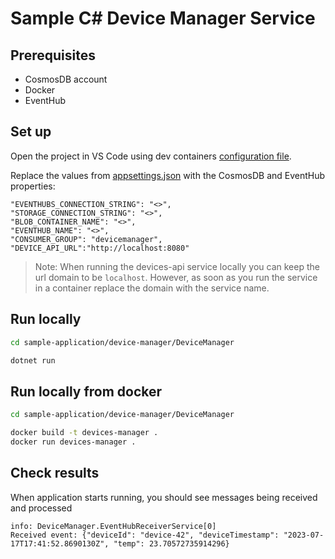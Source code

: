# Sample C# Device Manager Service

## Prerequisites

- CosmosDB account
- Docker
- EventHub

## Set up

Open the project in VS Code using dev containers [configuration file](../../.devcontainer/devcontainer.json).

Replace the values from [appsettings.json](appsettings.json) with the CosmosDB and EventHub properties:

```text
"EVENTHUBS_CONNECTION_STRING": "<>",
"STORAGE_CONNECTION_STRING": "<>",
"BLOB_CONTAINER_NAME": "<>",
"EVENTHUB_NAME": "<>",
"CONSUMER_GROUP": "devicemanager",
"DEVICE_API_URL":"http://localhost:8080"
```
> Note: When running the devices-api service locally you can keep the url domain to be `localhost`. However, as soon as you run the service in a container replace the domain with the service name.

## Run locally

```bash
cd sample-application/device-manager/DeviceManager

dotnet run
```

## Run locally from docker

```bash
cd sample-application/device-manager/DeviceManager

docker build -t devices-manager .
docker run devices-manager .
```

## Check results

When application starts running, you should see messages being received and processed

```text
info: DeviceManager.EventHubReceiverService[0]
Received event: {"deviceId": "device-42", "deviceTimestamp": "2023-07-17T17:41:52.8690130Z", "temp": 23.70572735914296}
```
